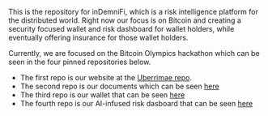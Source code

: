 This is the repository for inDemniFi, which is a risk intelligence platform for the distributed world. Right now our focus is on Bitcoin and creating a security focused wallet and risk dashboard for wallet holders, while eventually offering insurance for those wallet holders. 

Currently, we are focused on the Bitcoin Olympics hackathon which can be seen in the four pinned repositories below. 
- The first repo is our website at the [Uberrimae repo](https://github.com/inDemniFi/Uberrimae).
- The second repo is our documents which can be seen [here](https://github.com/inDemniFi/BitcoinDocs)
- The third repo is our wallet that can be seen [here](https://github.com/inDemniFi/Uberrimae_BDK)
- The fourth repo is our AI-infused risk dasboard that can be seen [here](https://github.com/inDemniFi/BitcoinRisk)
